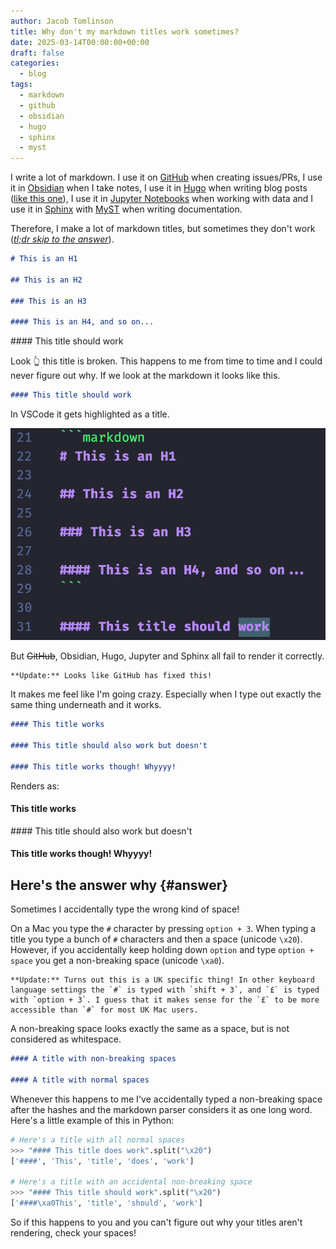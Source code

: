 ```yaml
---
author: Jacob Tomlinson
title: Why don't my markdown titles work sometimes?
date: 2025-03-14T00:00:00+00:00
draft: false
categories:
  - blog
tags:
  - markdown
  - github
  - obsidian
  - hugo
  - sphinx
  - myst
---
```


I write a lot of markdown. I use it on [GitHub](https://github.com/) when creating issues/PRs, I use it in [Obsidian](https://obsidian.md/) when I take notes, I use it in [Hugo](https://gohugo.io/) when writing blog posts ([like this one](https://github.com/jacobtomlinson/website/blob/master/content/posts/2025/2025-03-14-why-cont-my-markdown-titles-work/index.md?plain=1)), I use it in [Jupyter Notebooks](https://jupyter.org/) when working with data and I use it in [Sphinx](https://www.sphinx-doc.org/en/master/) with [MyST](https://myst-parser.readthedocs.io/en/latest/) when writing documentation.

Therefore, I make a lot of markdown titles, but sometimes they don't work ([_tl;dr skip to the answer_](#answer)).

```markdown
# This is an H1

## This is an H2

### This is an H3

#### This is an H4, and so on...
```

#### This title should work

Look 👆 this title is broken. This happens to me from time to time and I could never figure out why. If we look at the markdown it looks like this.

```markdown
#### This title should work
```

In VSCode it gets highlighted as a title. 

![A screenshot showing the VSCode highlighting which highlights the line as a title](./vscode-highlight.png)

But ~~GitHub~~, Obsidian, Hugo, Jupyter and Sphinx all fail to render it correctly.

```info
**Update:** Looks like GitHub has fixed this!
```

It makes me feel like I'm going crazy. Especially when I type out exactly the same thing underneath and it works.

```markdown
#### This title works

#### This title should also work but doesn't

#### This title works though! Whyyyy!
```

Renders as:

#### This title works

#### This title should also work but doesn't

#### This title works though! Whyyyy!

## Here's the answer why {#answer}

Sometimes I accidentally type the wrong kind of space!


On a Mac you type the `#` character by pressing `option + 3`. When typing a title you type a bunch of `#` characters and then a space (unicode `\x20`). However, if you accidentally keep holding down `option` and type `option + space` you get a non-breaking space (unicode `\xa0`).

```info
**Update:** Turns out this is a UK specific thing! In other keyboard language settings the `#` is typed with `shift + 3`, and `£` is typed with `option + 3`. I guess that it makes sense for the `£` to be more accessible than `#` for most UK Mac users.
```

A non-breaking space looks exactly the same as a space, but is not considered as whitespace.

```markdown
#### A title with non-breaking spaces

#### A title with normal spaces
```

Whenever this happens to me I've accidentally typed a non-breaking space after the hashes and the markdown parser considers it as one long word. Here's a little example of this in Python:

```python
# Here's a title with all normal spaces
>>> "#### This title does work".split("\x20")
['####', 'This', 'title', 'does', 'work']

# Here's a title with an accidental non-breaking space
>>> "#### This title should work".split("\x20")
['####\xa0This', 'title', 'should', 'work']
```

So if this happens to you and you can't figure out why your titles aren't rendering, check your spaces!
